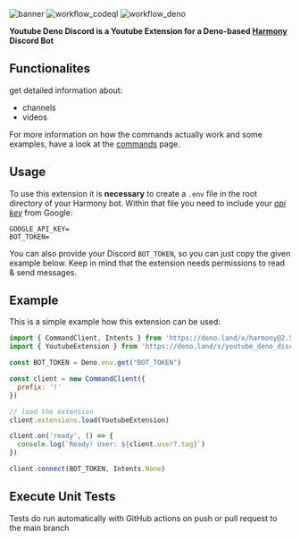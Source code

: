 ![banner](https://user-images.githubusercontent.com/56651600/156890936-45d1a056-e84a-48ab-8125-26f178d8830c.png)
![workflow_codeql](https://github.com/felix-beie/youtube-deno-discord/actions/workflows/codeql.yml/badge.svg)
![workflow_deno](https://github.com/felix-beie/youtube-deno-discord/actions/workflows/deno.yml/badge.svg)

**Youtube Deno Discord is a Youtube Extension for a Deno-based [Harmony](https://deno.land/x/harmony) Discord Bot**

## Functionalites
get detailed information about:
- channels
- videos

For more information on how the commands actually work and some examples, have a look at the [commands](https://github.com/felix-beie/youtube-deno-discord/wiki/Commands) page.

## Usage
To use this extension it is **necessary** to create a `.env` file in the root directory of your Harmony bot. Within that file you need to include your [*api key*](https://github.com/felix-beie/youtube-deno-discord/wiki/API-Key) from Google:
```  
GOOGLE_API_KEY=
BOT_TOKEN=
``` 
You can also provide your Discord `BOT_TOKEN`, so you can just copy the given example below. Keep in mind that the extension needs permissions to read & send messages.

## Example
This is a simple example how this extension can be used:
```js
import { CommandClient, Intents } from 'https://deno.land/x/harmony@2.5.1/mod.ts'
import { YoutubeExtension } from 'https://deno.land/x/youtube_deno_discord/mod.ts'

const BOT_TOKEN = Deno.env.get("BOT_TOKEN")

const client = new CommandClient({
  prefix: '!'
})

// load the extension
client.extensions.load(YoutubeExtension)

client.on('ready', () => {
  console.log(`Ready! User: ${client.user?.tag}`)
})

client.connect(BOT_TOKEN, Intents.None)
```
## Execute Unit Tests
Tests do run automatically with GitHub actions on push or pull request to the main branch
